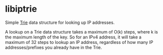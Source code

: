 # libiptrie
Simple [Trie](https://en.wikipedia.org/wiki/Trie) data structure for looking
up IP addresses.

A lookup on a Trie data structure takes a maximum of O(k) steps, where k is
the maximum length of the key. So for an IPv4 address, it will take a maximum
of 32 steps to lookup an IP address, regardless of how many IP
addresses/prefixes you already have in the Trie.

